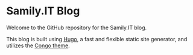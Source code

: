 # Samily.IT Blog

Welcome to the GitHub repository for the Samily.IT blog.

This blog is built using [Hugo](https://gohugo.io/), a fast and flexible static site generator, and utilizes the [Congo theme](https://themes.gohugo.io/themes/congo/).
